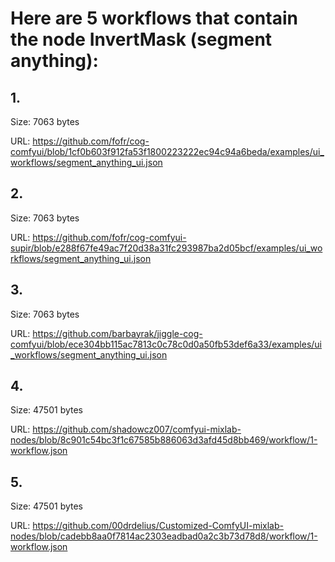 # Here are 5 workflows that contain the node InvertMask (segment anything):

## 1. 

Size: 7063 bytes

URL: https://github.com/fofr/cog-comfyui/blob/1cf0b603f912fa53f1800223222ec94c94a6beda/examples/ui_workflows/segment_anything_ui.json

## 2. 

Size: 7063 bytes

URL: https://github.com/fofr/cog-comfyui-supir/blob/e288f67fe49ac7f20d38a31fc293987ba2d05bcf/examples/ui_workflows/segment_anything_ui.json

## 3. 

Size: 7063 bytes

URL: https://github.com/barbayrak/jiggle-cog-comfyui/blob/ece304bb115ac7813c0c78c0d0a50fb53def6a33/examples/ui_workflows/segment_anything_ui.json

## 4. 

Size: 47501 bytes

URL: https://github.com/shadowcz007/comfyui-mixlab-nodes/blob/8c901c54bc3f1c67585b886063d3afd45d8bb469/workflow/1-workflow.json

## 5. 

Size: 47501 bytes

URL: https://github.com/00drdelius/Customized-ComfyUI-mixlab-nodes/blob/cadebb8aa0f7814ac2303eadbad0a2c3b73d78d8/workflow/1-workflow.json

